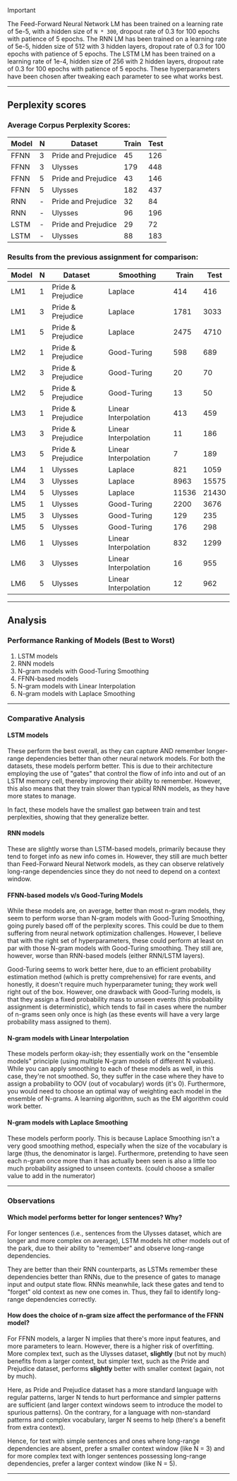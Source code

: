 

> [!IMPORTANT]  
> The Feed-Forward Neural Network LM has been trained on a learning rate of 5e-5, with a hidden size of `N * 300`,
> dropout rate of 0.3 for 100 epochs with patience of 5 epochs.
> The RNN LM has been trained on a learning rate of 5e-5, hidden size of 512 with 3 hidden layers, dropout rate of 0.3
> for 100 epochs with patience of 5 epochs.
> The LSTM LM has been trained on a learning rate of 1e-4, hidden size of 256 with 2 hidden layers, dropout rate of 0.3
> for 100 epochs with patience of 5 epochs.
> These hyperparameters have been chosen after tweaking each parameter to see what works best.

---

## Perplexity scores

### Average Corpus Perplexity Scores:

| Model | N | Dataset             | Train | Test |
|-------|---|---------------------|-------|------|
| FFNN  | 3 | Pride and Prejudice | 45    | 126  |
| FFNN  | 3 | Ulysses             | 179   | 448  |
| FFNN  | 5 | Pride and Prejudice | 43    | 146  |
| FFNN  | 5 | Ulysses             | 182   | 437  |
| RNN   | - | Pride and Prejudice | 32    | 84   |
| RNN   | - | Ulysses             | 96    | 196  |
| LSTM  | - | Pride and Prejudice | 29    | 72   |
| LSTM  | - | Ulysses             | 88    | 183  |

### Results from the previous assignment for comparison:

| Model | N | Dataset           | Smoothing            | Train | Test  |
|-------|---|-------------------|----------------------|-------|-------|
| LM1   | 1 | Pride & Prejudice | Laplace              | 414   | 416   |
| LM1   | 3 | Pride & Prejudice | Laplace              | 1781  | 3033  |
| LM1   | 5 | Pride & Prejudice | Laplace              | 2475  | 4710  |
| LM2   | 1 | Pride & Prejudice | Good-Turing          | 598   | 689   |
| LM2   | 3 | Pride & Prejudice | Good-Turing          | 20    | 70    |
| LM2   | 5 | Pride & Prejudice | Good-Turing          | 13    | 50    |
| LM3   | 1 | Pride & Prejudice | Linear Interpolation | 413   | 459   |
| LM3   | 3 | Pride & Prejudice | Linear Interpolation | 11    | 186   |
| LM3   | 5 | Pride & Prejudice | Linear Interpolation | 7     | 189   |
| LM4   | 1 | Ulysses           | Laplace              | 821   | 1059  |
| LM4   | 3 | Ulysses           | Laplace              | 8963  | 15575 |
| LM4   | 5 | Ulysses           | Laplace              | 11536 | 21430 |
| LM5   | 1 | Ulysses           | Good-Turing          | 2200  | 3676  |
| LM5   | 3 | Ulysses           | Good-Turing          | 129   | 235   |
| LM5   | 5 | Ulysses           | Good-Turing          | 176   | 298   |
| LM6   | 1 | Ulysses           | Linear Interpolation | 832   | 1299  |
| LM6   | 3 | Ulysses           | Linear Interpolation | 16    | 955   |
| LM6   | 5 | Ulysses           | Linear Interpolation | 12    | 962   |

---

## Analysis

### Performance Ranking of Models (Best to Worst)

1. LSTM models
2. RNN models
3. N-gram models with Good-Turing Smoothing
4. FFNN-based models
5. N-gram models with Linear Interpolation
6. N-gram models with Laplace Smoothing

---

### Comparative Analysis

#### LSTM models

These perform the best overall, as they can capture AND remember longer-range dependencies better than other neural
network models. For both the datasets, these models perform better. This is due to their architecture employing the use
of "gates" that control the flow of info into and out of an LSTM memory cell, thereby improving their ability to
remember. However, this also means that they train slower than typical RNN models, as they have more states to manage.

In fact, these models have the smallest gap between train and test perplexities, showing that they generalize better.

#### RNN models

These are slightly worse than LSTM-based models, primarily because they tend to forget info as new info comes in.
However, they still are much better than Feed-Forward Neural Network models, as they can observe relatively long-range
dependencies since they do not need to depend on a context window.

#### FFNN-based models v/s Good-Turing Models

While these models are, on average, better than most n-gram models, they seem to perform worse than N-gram models with
Good-Turing Smoothing, going purely based off of the perplexity scores. This could be due to them suffering from neural
network optimization challenges. However, I believe that with the right set of hyperparameters, these could perform
at least on par with those N-gram models with Good-Turing smoothing. They still are, however, worse than RNN-based
models (either RNN/LSTM layers).

Good-Turing seems to work better here, due to an efficient probability estimation method (which is pretty comprehensive)
for rare events, and honestly, it doesn't require much hyperparameter tuning; they work well right out of the box.
However, one drawback with Good-Turing models, is that they assign a fixed probability mass to unseen events (this
probability assignment is deterministic), which tends to fail in cases where the number of n-grams seen only once is
high (as these events will have a very large probability mass assigned to them).

#### N-gram models with Linear Interpolation

These models perform okay-ish; they essentially work on the "ensemble models" principle (using multiple N-gram models of
different N values). While you can apply smoothing to each of these models as well, in this case, they're not smoothed.
So, they suffer in the case where they have to assign a probability to OOV (out of vocabulary) words (it's 0).
Furthermore, you would need to choose an optimal way of weighting each model in the ensemble of N-grams. A learning
algorithm, such as the EM algorithm could work better.

#### N-gram models with Laplace Smoothing

These models perform poorly. This is because Laplace Smoothing isn't a very good smoothing method, especially when the
size of the vocabulary is large (thus, the denominator is large). Furthermore, pretending to have seen each n-gram once
more than it has actually been seen is also a little too much probability assigned to unseen contexts. (could choose a
smaller value to add in the numerator)

---

### Observations

#### Which model performs better for longer sentences? Why?

For longer sentences (i.e., sentences from the Ulysses dataset, which are longer and more complex on average),
LSTM models hit other models out of the park, due to their ability to "remember" and observe long-range dependencies.

They are better than their RNN counterparts, as LSTMs remember these dependencies better than RNNs, due to the presence
of gates to manage input and output state flow. RNNs meanwhile, lack these gates and tend to "forget" old context as new
one comes in. Thus, they fail to identify long-range dependencies correctly.

#### How does the choice of n-gram size affect the performance of the FFNN model?

For FFNN models, a larger N implies that there's more input features, and more parameters to learn. However, there is a
higher risk of overfitting. More complex text, such as the Ulysses dataset, **slightly** (but not by much) benefits
from a larger context, but simpler text, such as the Pride and Prejudice dataset, performs **slightly** better with
smaller context (again, not by much).

Here, as Pride and Prejudice dataset has a more standard language with regular patterns, larger N tends to hurt
performance and simpler patterns are sufficient (and larger context windows seem to introduce the model to spurious
patterns). On the contrary, for a language with non-standard patterns and complex vocabulary, larger N seems to help
(there's a benefit from extra context).

Hence, for text with simple sentences and ones where long-range dependencies are absent, prefer a smaller context
window (like N = 3) and for more complex text with longer sentences possessing long-range dependencies, prefer a larger
context window (like N = 5).

---
